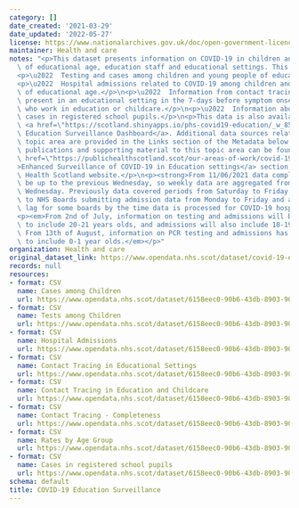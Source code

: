 ```yaml
---
category: []
date_created: '2021-03-29'
date_updated: '2022-05-27'
license: https://www.nationalarchives.gov.uk/doc/open-government-licence/version/3/
maintainer: Health and care
notes: "<p>This dataset presents information on COVID-19 in children and young people\
  \ of educational age, education staff and educational settings. This includes:</p>\n\
  <p>\u2022  Testing and cases among children and young people of educational age.</p>\n\
  <p>\u2022  Hospital admissions related to COVID-19 among children and young people\
  \ of educational age.</p>\n<p>\u2022  Information from contact tracing on cases\
  \ present in an educational setting in the 7-days before symptom onset, and on cases\
  \ who work in education or childcare.</p>\n<p>\u2022  Information about COVID-19\
  \ cases in registered school pupils.</p>\n<p>This data is also available on the\
  \ <a href=\"https://scotland.shinyapps.io/phs-covid19-education/_w_852fb58e/\">COVID-19\
  \ Education Surveillance Dashboard</a>. Additional data sources relating to this\
  \ topic area are provided in the Links section of the Metadata below. </p>\n<p>All\
  \ publications and supporting material to this topic area can be found on the <a\
  \ href=\"https://publichealthscotland.scot/our-areas-of-work/covid-19/covid-19-data-and-intelligence/enhanced-surveillance-of-covid-19-in-education-settings/\"\
  >Enhanced Surveillance of COVID-19 in Education settings</a> section of the Public\
  \ Health Scotland website.</p>\n<p><strong>From 11/06/2021 data completeness will\
  \ be up to the previous Wednesday, so weekly data are aggregated from Thursday to\
  \ Wednesday. Previously data covered periods from Saturday to Friday. This is due\
  \ to NHS Boards submitting admission data from Monday to Friday and a three day\
  \ lag for some boards by the time data is processed for COVID-19 hospital admission.</strong></p>\n\
  <p><em>From 2nd of July, information on testing and admissions will be extended\
  \ to include 20-21 years olds, and admissions will also include 18-19 year olds.\
  \ From 13th of August, information on PCR testing and admissions has been extended\
  \ to include 0-1 year olds.</em></p>"
organization: Health and care
original_dataset_link: https://www.opendata.nhs.scot/dataset/covid-19-education-surveillance
records: null
resources:
- format: CSV
  name: Cases among Children
  url: https://www.opendata.nhs.scot/dataset/6158eec0-90b6-43db-8903-901ad2fb1a02/resource/7caee5e0-d1bf-46fa-87e0-bfd7197b315e/download/cases_among_children_data.csv
- format: CSV
  name: Tests among Children
  url: https://www.opendata.nhs.scot/dataset/6158eec0-90b6-43db-8903-901ad2fb1a02/resource/ee094a26-d085-4cc5-ac6c-f3930a7c71c7/download/tests_among_children_data.csv
- format: CSV
  name: Hospital Admissions
  url: https://www.opendata.nhs.scot/dataset/6158eec0-90b6-43db-8903-901ad2fb1a02/resource/2b631540-1bcf-4d3a-9244-131e1a650051/download/admissions_data.csv
- format: CSV
  name: Contact Tracing in Educational Settings
  url: https://www.opendata.nhs.scot/dataset/6158eec0-90b6-43db-8903-901ad2fb1a02/resource/0c9428bc-76d0-4420-b05a-9849c1e68372/download/cms_educational_setting_data.csv
- format: CSV
  name: Contact Tracing in Education and Childcare
  url: https://www.opendata.nhs.scot/dataset/6158eec0-90b6-43db-8903-901ad2fb1a02/resource/bf847bab-16fc-4646-8b36-f311a18ff10a/download/cms_occupational_sector_data.csv
- format: CSV
  name: Contact Tracing - Completeness
  url: https://www.opendata.nhs.scot/dataset/6158eec0-90b6-43db-8903-901ad2fb1a02/resource/866f1e8a-ddca-40f7-9437-6959b97e1e97/download/cms_completeness_data.csv
- format: CSV
  name: Rates by Age Group
  url: https://www.opendata.nhs.scot/dataset/6158eec0-90b6-43db-8903-901ad2fb1a02/resource/d0ae885c-cfbe-4ca2-9bfd-0e385092e003/download/rates_by_age_group.csv
- format: CSV
  name: Cases in registered school pupils
  url: https://www.opendata.nhs.scot/dataset/6158eec0-90b6-43db-8903-901ad2fb1a02/resource/b4b602e6-8142-4055-8894-54a23c655f0b/download/schools_data_0_1_2.csv
schema: default
title: COVID-19 Education Surveillance
---
```

